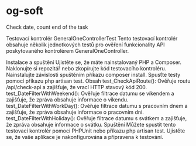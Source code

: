 # og-soft
Check date, count end of the task


Testovací kontrolér GeneralOneControllerTest
Tento testovací kontrolér obsahuje několik jednotkových testů pro ověření funkcionality API poskytovaného kontrolérem GeneralOneController.

Instalace a spuštění
Ujistěte se, že máte nainstalovaný PHP a Composer.
Naklonujte si repozitář nebo zkopírujte kód testovacího kontroléru.
Nainstalujte závislosti spuštěním příkazu composer install.
Spusťte testy pomocí příkazu php artisan test.
Obsah
test_CheckApiRoute(): Ověřuje routu /api/check-api a zajišťuje, že vrací HTTP stavový kód 200.
test_DateFilterWithWeekend(): Ověřuje filtrace datumu se víkendem a zajišťuje, že zpráva obsahuje informace o víkendu.
test_DateFilterWithWorkDay(): Ověřuje filtrace datumu s pracovním dnem a zajišťuje, že zpráva obsahuje informace o pracovním dni.
test_DateFilterWithHoliday(): Ověřuje filtrace datumu s svátkem a zajišťuje, že zpráva obsahuje informace o svátku.
Spuštění
Můžete spustit tento testovací kontrolér pomocí PHPUnit nebo příkazu php artisan test. Ujistěte se, že vaše aplikace je nakonfigurována a připravena k testování.
